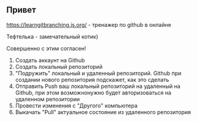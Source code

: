 ## Привет

https://learngitbranching.js.org/ - тренажер по github в онлайне

Тефтелька - замечательный котик)

Совершенно с этим согласен!

1. Создать аккаунт на Github
2. Создать локальный репозиторий
3. "Подружить" локальный и удаленный репозиторий. Github при создании нового репозитория подскажет, как это сделать
4. Отправить Push ваш локальный репозиторий на удаленный на Github, при этом возможнонужно будет авторизоваться на удаленном репозитории
5. Провести изменения с "Другого" компьютера
6. Выкачать "Pull" актуальное состояние из удаленного репозитория